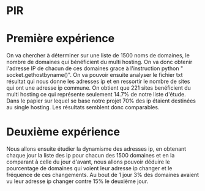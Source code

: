 # PIR

# Première expérience

On va chercher à déterminer sur une liste de 1500 noms de domaines, le nombre de domaines qui bénéficient du multi hosting. On va donc obtenir l'adresse IP de chacun de ces domaines grace à l'instruction python " socket.gethostbyname()". On va pouvoir ensuite analyser le fichier txt résultat qui nous donne les adresses ip et en ressortir le nombre de sites qui ont une adresse ip commune. On obtient que 221 sites benéficient du multi hosting ce qui représente seulement 14.7% de notre liste d'étude. Dans le papier sur lequel se base notre projet 70% des ip étaient destinées au single hosting. Les résultats semblent donc comparables.

# Deuxième expérience

Nous allons ensuite étudier la dynamisme des adresses ip, en obtenant chaque jour la liste des ip pour chacun des 1500 domaines et en la comparant à celle du jour d'avant, nous allons pouvoir déduire le pourcentage de domaines qui voient leur adresse ip changer et le fréquence de ces changements. Au bout de 1 jour 3% des domaines avaient vu leur adresse ip changer contre 15% le deuxième jour.
